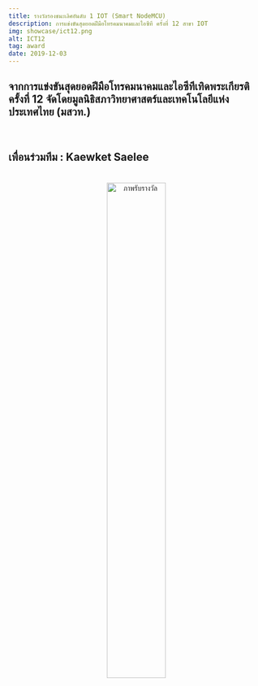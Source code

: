 ```yaml
---
title: รางวัลรองชนะเลิศอันดับ 1 IOT (Smart NodeMCU)
description: การแข่งขันสุดยอดฝีมือโทรคมนาคมและไอซีที ครั้งที่ 12 สาขา IOT
img: showcase/ict12.png
alt: ICT12
tag: award
date: 2019-12-03
---
```


## จากการแข่งขันสุดยอดฝีมือโทรคมนาคมและไอซีทีเทิดพระเกียรติครั้งที่ 12 จัดโดยมูลนิธิสภาวิทยาศาสตร์และเทคโนโลยีแห่งประเทศไทย (มสวท.)

<br/>

## เพื่อนร่วมทีม : Kaewket Saelee

<p style="text-align:center;padding:4%">
<img src="/portfolio/showcase/ict12-sub.png" width="50%" alt="ภาพรับรางวัล">
</p>